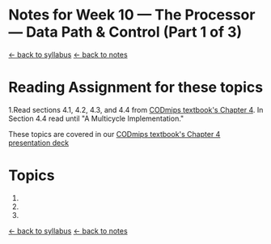 # Notes for Week 10 &mdash; The Processor &mdash; Data Path & Control (Part 1 of 3)

[ &larr; back to syllabus](/courses/ece251/2025/ece251-syllabus-spring-2025.html) [ &larr; back to notes](/courses/ece251/2025/ece251-notes.html)

# Reading Assignment for these topics

1.Read sections 4.1, 4.2, 4.3, and 4.4 from [CODmips textbook's Chapter 4](./textbook_CODmips_Chapter_4%20-%20The%20Processor.pdf). In Section 4.4 read until "A Multicycle Implementation."

These topics are covered in our [CODmips textbook's Chapter 4 presentation deck](./Patterson6e_MIPS_Ch04_PPT.ppt)

# Topics

1.
2.
3.

[ &larr; back to syllabus](/courses/ece251/2025/ece251-syllabus-spring-2025.html) [ &larr; back to notes](/courses/ece251/2025/ece251-notes.html)

